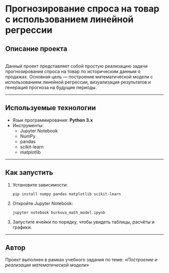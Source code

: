 
# Прогнозирование спроса на товар с использованием линейной регрессии

## Описание проекта
<br>
Данный проект представляет собой простую реализацию задачи прогнозирования спроса на товар по историческим данным о продажах. Основная цель — построение математической модели с использованием линейной регрессии, визуализация результатов и генерация прогноза на будущие периоды.

---

## Используемые технологии

- Язык программирования: **Python 3.x**
- Инструменты:
  - Jupyter Notebook
  - NumPy
  - pandas
  - scikit-learn
  - matplotlib

---

## Как запустить

1. Установите зависимости:
   ```
   pip install numpy pandas matplotlib scikit-learn
   ```

2. Откройте Jupyter Notebook:
   ```
   jupyter notebook burkova_math_model.ipynb
   ```

3. Запустите ячейки по порядку, чтобы увидеть таблицы, расчёты и графики.

---

## Автор

Проект выполнен в рамках учебного задания по теме: *«Построение и реализация математической модели»*
